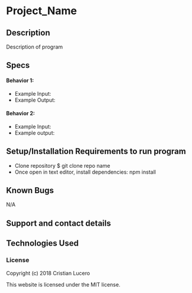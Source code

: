 # Project_Name 

## Description
Description of program


## Specs
#### Behavior 1: 
* Example Input: 
* Example Output: 
#### Behavior 2:
* Example Input: 
* Example output:  


## Setup/Installation Requirements to run program
* Clone repository $ git clone repo name
* Once open in text editor, install dependencies: npm install


## Known Bugs
N/A


## Support and contact details


## Technologies Used


### License

Copyright (c) 2018 Cristian Lucero

This website is licensed under the MIT license.